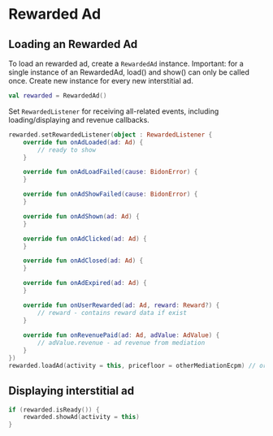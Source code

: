 # Rewarded Ad

## Loading an Rewarded Ad

To load an rewarded ad, create a `RewardedAd` instance.
Important: for a single instance of an RewardedAd, load() and show() can only be called once. Create new instance for every new interstitial ad.

```kotlin
val rewarded = RewardedAd()
```

Set `RewardedListener` for receiving all-related events, including loading/displaying and revenue callbacks.

```kotlin
rewarded.setRewardedListener(object : RewardedListener {
    override fun onAdLoaded(ad: Ad) {
        // ready to show
    }

    override fun onAdLoadFailed(cause: BidonError) {
    }

    override fun onAdShowFailed(cause: BidonError) {
    }

    override fun onAdShown(ad: Ad) {
    }

    override fun onAdClicked(ad: Ad) {
    }

    override fun onAdClosed(ad: Ad) {
    }

    override fun onAdExpired(ad: Ad) {
    }

    override fun onUserRewarded(ad: Ad, reward: Reward?) {
        // reward - contains reward data if exist
    }
    
    override fun onRevenuePaid(ad: Ad, adValue: AdValue) {
        // adValue.revenue - ad revenue from mediation
    }
})
rewarded.loadAd(activity = this, pricefloor = otherMediationEcpm) // or use DefaultMinPrice
```

## Displaying interstitial ad

```kotlin
if (rewarded.isReady()) {
    rewarded.showAd(activity = this)
}
```
